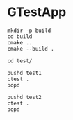 # GTestApp

```shell
mkdir -p build
cd build
cmake ..
cmake --build .

cd test/

pushd test1
ctest .
popd

pushd test2
ctest .
popd
```
